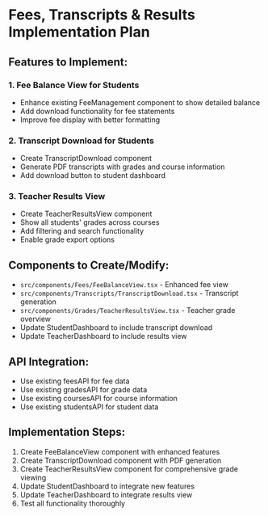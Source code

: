 # Fees, Transcripts & Results Implementation Plan

## Features to Implement:

### 1. Fee Balance View for Students
- Enhance existing FeeManagement component to show detailed balance
- Add download functionality for fee statements
- Improve fee display with better formatting

### 2. Transcript Download for Students
- Create TranscriptDownload component
- Generate PDF transcripts with grades and course information
- Add download button to student dashboard

### 3. Teacher Results View
- Create TeacherResultsView component  
- Show all students' grades across courses
- Add filtering and search functionality
- Enable grade export options

## Components to Create/Modify:
- `src/components/Fees/FeeBalanceView.tsx` - Enhanced fee view
- `src/components/Transcripts/TranscriptDownload.tsx` - Transcript generation
- `src/components/Grades/TeacherResultsView.tsx` - Teacher grade overview
- Update StudentDashboard to include transcript download
- Update TeacherDashboard to include results view

## API Integration:
- Use existing feesAPI for fee data
- Use existing gradesAPI for grade data  
- Use existing coursesAPI for course information
- Use existing studentsAPI for student data

## Implementation Steps:
1. Create FeeBalanceView component with enhanced features
2. Create TranscriptDownload component with PDF generation
3. Create TeacherResultsView component for comprehensive grade viewing
4. Update StudentDashboard to integrate new features
5. Update TeacherDashboard to integrate results view
6. Test all functionality thoroughly
